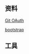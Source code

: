 ## 资料
[Git OAuth](https://developer.github.com/apps/building-oauth-apps/creating-an-oauth-app/)

[bootstrap](https://v3.bootcss.com/components/#navbar-default)

## 工具
